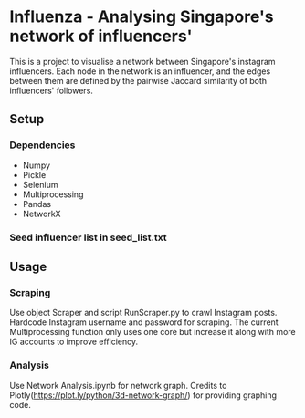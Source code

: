 # Influenza - Analysing Singapore's network of influencers'

This is a project to visualise a network between Singapore's instagram influencers. Each node in the network is an influencer, and the edges between them are defined by the pairwise Jaccard similarity of both influencers' followers.

## Setup

### Dependencies 
* Numpy 
* Pickle
* Selenium
* Multiprocessing
* Pandas
* NetworkX

### Seed influencer list in seed_list.txt

## Usage

### Scraping 

Use object Scraper and script RunScraper.py to crawl Instagram posts. Hardcode Instagram username and password for scraping. The current Multiprocessing function only uses one core but increase it along with more IG accounts to improve efficiency.

### Analysis 

Use Network Analysis.ipynb for network graph. Credits to Plotly(https://plot.ly/python/3d-network-graph/) for providing graphing code. 
